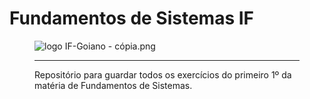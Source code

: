 # Fundamentos de Sistemas IF
 <figure>

  <img src="logo IF-Goiano - cópia.png" alt="logo IF-Goiano - cópia.png">
 
 ---
Repositório para guardar todos os exercícios do primeiro 1º da matéria de Fundamentos de Sistemas.
